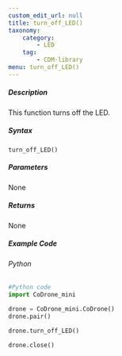 ```yaml
---
custom_edit_url: null
title: turn_off_LED()
taxonomy:
    category:
        - LED
    tag:
        - CDM-library
menu: turn_off_LED()
---
```


##### Description

This function turns off the LED.

##### Syntax
```turn_off_LED()```<br/>


##### Parameters

None

##### Returns

None

##### Example Code
###### Python
```python
#Python code
import CoDrone_mini

drone = CoDrone_mini.CoDrone()
drone.pair()

drone.turn_off_LED()

drone.close()
```
